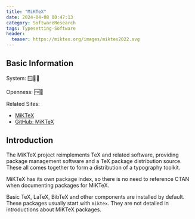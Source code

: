```yaml
---
title: "MiKTeX"
date: 2024-04-08 00:47:13
category: SoftwareResearch
tags: Typesetting-Software
header:
  teaser: https://miktex.org/images/miktex2022.svg
---
```


## Basic Information

System: 🪟🍎🐧

Openness: 🆓📕

Related Sites:

* [MiKTeX](https://miktex.org/)
* [GitHub: MiKTeX](https://github.com/MiKTeX/miktex)

## Introduction

The MiKTeX project reimplements TeX and related software, providing package management software and a TeX package distribution source. These all comes together to form a distribution of a typography toolkit.

MiKTeX has its own package index, so there is no need to reference CTAN when documenting packages for MiKTeX.

Basic TeX, LaTeX, BibTeX and other components are installed by default. These packages usually start with `miktex`. They are not detailed in introductions about MiKTeX packages.
